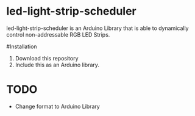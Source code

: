 # led-light-strip-scheduler
led-light-strip-scheduler is an Arduino Library that is able to dynamically control non-addressable RGB LED Strips.

#Installation
1. Download this repository
2. Include this as an Arduino library.

# TODO
* Change format to Arduino Library
